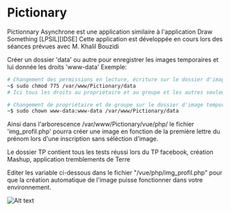 # Pictionary
Pictionnary Asynchrone est une application similaire à l'application Draw Something [LPSIL][IDSE]  Cette application est développée en cours lors des séances prévues avec M. Khalil Bouzidi

Créer un dossier 'data' ou autre pour enregistrer les images temporaires et lui donnée les droits 'www-data'
Exemple:

~~~ sh
# Changement des permissions en lecture, écriture sur le dossier d'image temporaire
~$ sudo chmod 775 /var/www/Pictionary/data
# Ici tous les droits au propriétaire et au groupe et les autres seulement éxecutable

# Changement de propriétaire et de groupe sur le dossier d'image temporaire
~$ sudo chown www-data:www-data /var/www/Pictionary/data
~~~

Ainsi dans l'arborescence /var/www/Pictionary/vue/php/ le fichier 'img_profil.php' pourra créer une image en fonction de la première lettre du prénom lors d'une inscription sans séléction d'image.

Le dossier TP contient tous les tests réussi lors du TP facebook, création Mashup, application tremblements de Terre

Editer les variable ci-dessous dans le fichier "/vue/php/img_profil.php" pour que la création automatique de l'image puisse fonctionner dans votre environnement.

![Alt text](http://img4.hostingpics.net/pics/221093pictionary.png "Pictionary dossier")
